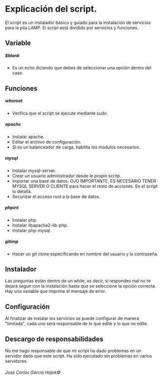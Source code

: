 # Explicación del script.
El script es un instalador básico y guiado para la instalación de servicios para la pila LAMP.
El script está dividido por servicios y funciones.

## Variable
##### $blank
- Es un echo diciendo que debes de seleccionar una opción dentro del case.

## Funciones

##### whoroot
- Verifica que el script se ejecute mediante sudo.

##### apache
- Instalar apache.
- Editar el archivo de configuración.
- Si es un balanceador de carga, habilita los modulos necesarios.

##### mysql
- Instalar mysql-server.
- Crear un usuario administrador desde le propio scritp.
- Importar una base de datos. OJO IMPORTANTE, ES NECESARIO TENER MYSQL SERVER O CLIENTE para hacer el resto de acciones. En el script lo detalla.
- Securizar el acceso root a la base de datos.

##### phpint
- Instalar php.
- Instalar libapache2-lib-php.
- Instalar php-mysql.
##### gitimp
- Hacer un git clone especificando en nombre del usuario y la contraseña.

## Instalador
Las preguntas están dentro de un while, es decir, si respondes mal no te dejará seguir con la instalación hasta que se seleccione la opción correcta. Hay una variable que imprime el mensaje de error.

## Configuración
Al finalizar de instalar los servicios se puede configurar de manera "limitada", cada uno será responsable de lo que edite y lo que no edite.

## Descargo de responsabilidades
No me hago responsable de que mi script ha dado problemas en un servidor dado que este script.
Ha sido ejecutado sin problemas en varios servidores.


###### José Carlos García Hájek©

